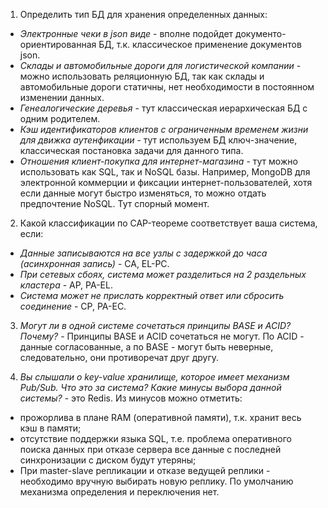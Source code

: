 1. Определить тип БД для хранения определенных данных:  
* _Электронные чеки в json виде_ - вполне подойдет документо-ориентированная БД,
т.к. классическое применение документов json.  
* _Склады и автомобильные дороги для логистической компании_ - можно использовать
реляционную БД, так как склады и автомобильные дороги статичны, 
нет необходимости в постоянном изменении данных.  
* _Генеалогические деревья_ - тут классическая иерархическая БД с одним родителем.  
* _Кэш идентификаторов клиентов с ограниченным временем жизни 
для движка аутенфикации_ - тут используем БД ключ-значение, классическая 
постановка задачи для данного типа.  
* _Отношения клиент-покупка для интернет-магазина_ - тут можно использовать
как SQL, так и NoSQL базы. Например, MongoDB для электронной коммерции 
и фиксации интернет-пользователей, хотя если данные могут быстро изменяться, 
то можно отдать предпочтение NoSQL. Тут спорный момент.  

2. Какой классификации по CAP-теореме соответствует ваша система, если:  
* _Данные записываются на все узлы с задержкой до часа (асинхронная запись)_ - 
CA, EL-PC.  
* _При сетевых сбоях, система может разделиться на 2 раздельных кластера_ - 
AP, PA-EL.  
* _Система может не прислать корректный ответ или сбросить соединение_ - 
CP, PA-EC.  

3. _Могут ли в одной системе сочетаться принципы BASE и ACID? Почему?_ - 
Принципы BASE и ACID сочетаться не могут. По ACID - данные согласованные,
а по BASE - могут быть неверные, следовательно, они противоречат друг другу.  


4. _Вы слышали о key-value хранилище, которое имеет механизм Pub/Sub. 
Что это за система? Какие минусы выбора данной системы?_ - это Redis.
Из минусов можно отметить:  
* прожорлива в плане RAM (оперативной памяти), т.к. хранит весь кэш в
памяти;
* отсутствие поддержки языка SQL, т.е. проблема оперативного поиска 
данных при отказе сервера все данные с последней синхронизации 
с диском будут утеряны;
* При master-slave репликации и отказе ведущей реплики - необходимо 
вручную выбирать новую реплику. По умолчанию механизма определения 
и переключения нет.